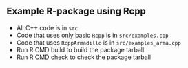 ## Example R-package using Rcpp

* All C++ code is in `src`
* Code that uses only basic `Rcpp` is in `src/examples.cpp`
* Code that uses `RcppArmadillo` is in `src/examples_arma.cpp`
* Run R CMD build to build the package tarball
* Run R CMD check to check the package tarball
